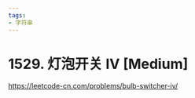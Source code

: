 ```yaml
---
tags:
- 字符串
---
```


# 1529. 灯泡开关 IV [Medium]

<https://leetcode-cn.com/problems/bulb-switcher-iv/>
